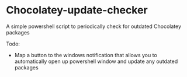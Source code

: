 # Chocolatey-update-checker
A simple powershell script to periodically check for outdated Chocolatey packages

Todo:
- Map a button to the windows notification that allows you to automatically open up powershell window and update any outdated packages
